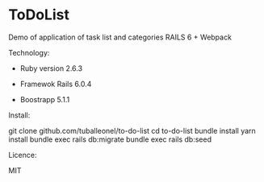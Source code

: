 # ToDoList

Demo of application of task list and categories RAILS 6 + Webpack

Technology:

* Ruby version 2.6.3

* Framewok Rails 6.0.4

* Boostrapp 5.1.1

Install:

git clone github.com/tuballeonel/to-do-list
cd to-do-list
bundle install
yarn install
bundle exec rails db:migrate
bundle exec rails db:seed

Licence:

MIT